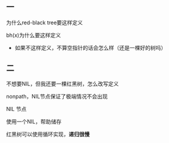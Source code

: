 ## 一

为什么red-black tree要这样定义

bh(x)为什么要这样定义

* 如果不这样定义，不算空指针的话会怎么样（还是一棵好的树吗）

## 二

不想要NIL，但我还要一棵红黑树，怎么改写定义







nonpath，NIL节点保证了极端情况不会出现

NIL 节点

使用一个NIL，帮助储存





红黑树可以使用循环实现，**递归很慢**